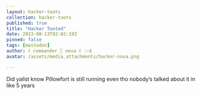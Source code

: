 ```yaml
---
layout: hacker-toots
collection: hacker-toots
published: true
title: "Hacker Tooted"
date: 2023-08-13T02:02:19Z
pinned: false
tags: [mastodon]
author: ⸸ commander ░ nova ⸸ :~$
avatar: /assets/media_attachments/hacker-nova.png

---
```


<p>Did yallst know Pillowfort is still running even tho nobody’s talked about it in like 5 years</p>


